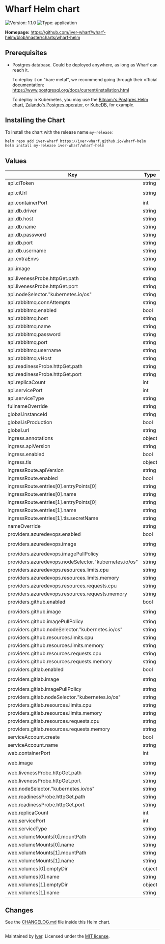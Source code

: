 # Wharf Helm chart

![Version: 1.1.0](https://img.shields.io/badge/Version-1.1.0-informational?style=flat-square)
![Type: application](https://img.shields.io/badge/Type-application-informational?style=flat-square)

**Homepage:** <https://github.com/iver-wharf/wharf-helm/blob/master/charts/wharf-helm>

## Prerequisites

- Postgres database. Could be deployed anywhere, as long as Wharf can reach it.

  To deploy it on "bare metal", we recommend going through their official
  documentation: <https://www.postgresql.org/docs/current/installation.html>

  To deploy in Kubernetes, you may use the [Bitnami's
  Postgres Helm chart](https://github.com/bitnami/charts/tree/master/bitnami/postgresql),
  [Zalando's Postgres operator](https://postgres-operator.readthedocs.io/en/latest/),
  or [KubeDB](https://kubedb.com/docs/latest/guides/postgres/), for example.

## Installing the Chart

To install the chart with the release name `my-release`:

```sh
helm repo add iver-wharf https://iver-wharf.github.io/wharf-helm
helm install my-release iver-wharf/wharf-helm
```

## Values

| Key | Type | Default | Description |
|-----|------|---------|-------------|
| api.ciToken | string | `"changeit"` |  |
| api.ciUrl | string | `"http://jenkins.example.com/generic-webhook-trigger/invoke"` |  |
| api.containerPort | int | `8080` |  |
| api.db.driver | string | `"postgres"` |  |
| api.db.host | string | `"wharf-db"` |  |
| api.db.name | string | `"wharf"` |  |
| api.db.password | string | `"changeit"` |  |
| api.db.port | string | `"5432"` |  |
| api.db.username | string | `"postgres"` |  |
| api.extraEnvs | string | `nil` |  |
| api.image | string | `"harbor.local/tools/wharf-project/api:v3.0.0"` |  |
| api.livenessProbe.httpGet.path | string | `"/health"` |  |
| api.livenessProbe.httpGet.port | string | `"http"` |  |
| api.nodeSelector."kubernetes.io/os" | string | `"linux"` |  |
| api.rabbitmq.connAttempts | string | `"10"` |  |
| api.rabbitmq.enabled | bool | `false` |  |
| api.rabbitmq.host | string | `"rabbitmq.local"` |  |
| api.rabbitmq.name | string | `"wharf_queue"` |  |
| api.rabbitmq.password | string | `"changeit"` |  |
| api.rabbitmq.port | string | `"5672"` |  |
| api.rabbitmq.username | string | `"user"` |  |
| api.rabbitmq.vHost | string | `"/"` |  |
| api.readinessProbe.httpGet.path | string | `"/health"` |  |
| api.readinessProbe.httpGet.port | string | `"http"` |  |
| api.replicaCount | int | `1` |  |
| api.servicePort | int | `80` |  |
| api.serviceType | string | `"ClusterIP"` |  |
| fullnameOverride | string | `""` |  |
| global.instanceId | string | `"dev"` |  |
| global.isProduction | bool | `false` |  |
| global.url | string | `"wharf.example.org"` |  |
| ingress.annotations | object | `{}` |  |
| ingress.apiVersion | string | `"networking.k8s.io/v1beta1"` |  |
| ingress.enabled | bool | `false` |  |
| ingress.tls | object | `{}` |  |
| ingressRoute.apiVersion | string | `"traefik.containo.us/v1alpha1"` |  |
| ingressRoute.enabled | bool | `false` |  |
| ingressRoute.entries[0].entryPoints[0] | string | `"web"` |  |
| ingressRoute.entries[0].name | string | `"http"` |  |
| ingressRoute.entries[1].entryPoints[0] | string | `"websecure"` |  |
| ingressRoute.entries[1].name | string | `"https"` |  |
| ingressRoute.entries[1].tls.secretName | string | `"wharf-example-tls"` |  |
| nameOverride | string | `""` |  |
| providers.azuredevops.enabled | bool | `true` |  |
| providers.azuredevops.image | string | `"harbor.local/tools/wharf-project/azuredevops:v1.1.0"` |  |
| providers.azuredevops.imagePullPolicy | string | `"IfNotPresent"` |  |
| providers.azuredevops.nodeSelector."kubernetes.io/os" | string | `"linux"` |  |
| providers.azuredevops.resources.limits.cpu | string | `"100m"` |  |
| providers.azuredevops.resources.limits.memory | string | `"128Mi"` |  |
| providers.azuredevops.resources.requests.cpu | string | `"100m"` |  |
| providers.azuredevops.resources.requests.memory | string | `"128Mi"` |  |
| providers.github.enabled | bool | `true` |  |
| providers.github.image | string | `"harbor.local/tools/wharf-project/github:v1.1.0"` |  |
| providers.github.imagePullPolicy | string | `"IfNotPresent"` |  |
| providers.github.nodeSelector."kubernetes.io/os" | string | `"linux"` |  |
| providers.github.resources.limits.cpu | string | `"100m"` |  |
| providers.github.resources.limits.memory | string | `"128Mi"` |  |
| providers.github.resources.requests.cpu | string | `"100m"` |  |
| providers.github.resources.requests.memory | string | `"128Mi"` |  |
| providers.gitlab.enabled | bool | `true` |  |
| providers.gitlab.image | string | `"harbor.local/tools/wharf-project/gitlab:v1.1.0"` |  |
| providers.gitlab.imagePullPolicy | string | `"IfNotPresent"` |  |
| providers.gitlab.nodeSelector."kubernetes.io/os" | string | `"linux"` |  |
| providers.gitlab.resources.limits.cpu | string | `"100m"` |  |
| providers.gitlab.resources.limits.memory | string | `"128Mi"` |  |
| providers.gitlab.resources.requests.cpu | string | `"100m"` |  |
| providers.gitlab.resources.requests.memory | string | `"128Mi"` |  |
| serviceAccount.create | bool | `true` |  |
| serviceAccount.name | string | `nil` |  |
| web.containerPort | int | `8080` |  |
| web.image | string | `"harbor.local/tools/wharf-project/web-ng:v1.1.0"` |  |
| web.livenessProbe.httpGet.path | string | `"/"` |  |
| web.livenessProbe.httpGet.port | string | `"http"` |  |
| web.nodeSelector."kubernetes.io/os" | string | `"linux"` |  |
| web.readinessProbe.httpGet.path | string | `"/"` |  |
| web.readinessProbe.httpGet.port | string | `"http"` |  |
| web.replicaCount | int | `1` |  |
| web.servicePort | int | `80` |  |
| web.serviceType | string | `"ClusterIP"` |  |
| web.volumeMounts[0].mountPath | string | `"/var/cache/nginx"` |  |
| web.volumeMounts[0].name | string | `"cache"` |  |
| web.volumeMounts[1].mountPath | string | `"/run"` |  |
| web.volumeMounts[1].name | string | `"run"` |  |
| web.volumes[0].emptyDir | object | `{}` |  |
| web.volumes[0].name | string | `"cache"` |  |
| web.volumes[1].emptyDir | object | `{}` |  |
| web.volumes[1].name | string | `"run"` |  |

## Changes

See the [CHANGELOG.md](./CHANGELOG.md) file inside this Helm chart.

---

Maintained by [Iver](https://www.iver.com/en).
Licensed under the [MIT license](https://github.com/iver-wharf/wharf-helm/blob/master/LICENSE).
